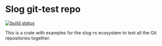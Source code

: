 # Slog git-test repo

[![build status](https://img.shields.io/travis/slog-rs/misc/master.svg)](https://travis-ci.org/slog-rs/misc)

This is a crate with examples for the slog-rs ecosystem to test all the
Git repositories together.
